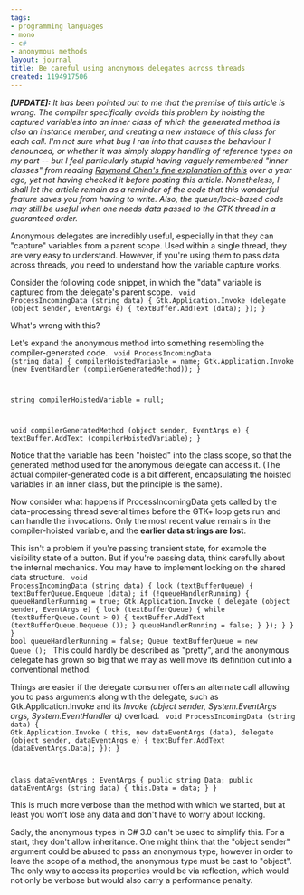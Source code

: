 ```yaml
---
tags:
- programming languages
- mono
- c#
- anonymous methods
layout: journal
title: Be careful using anonymous delegates across threads
created: 1194917506
---
```

<em><strong>[UPDATE]:</strong> It has been pointed out to me that the premise of this article is wrong. The compiler specifically avoids this problem by hoisting the captured variables into an inner class of which the generated method is also an instance member, and creating a new instance of this class for each call. I'm not sure what bug I ran into that causes the behaviour I denounced, or whether it was simply sloppy handling of reference types on my part -- but I feel particularly stupid having vaguely remembered "inner classes" from reading <a href="http://blogs.msdn.com/oldnewthing/archive/2006/08/02/686456.aspx">Raymond Chen's fine explanation of this</a> over a year ago, yet not having checked it before posting this article. Nonetheless, I shall let the article remain as a reminder of the code that this wonderful feature saves you from having to write. Also, the queue/lock-based code may still be useful when one needs data passed to the GTK thread in a guaranteed order. </em>

Anonymous delegates are incredibly useful, especially in that they can "capture" variables from a parent scope. Used within a single thread, they are very easy to understand. However, if you're using them to pass data across threads, you need to understand how the variable capture works.

Consider the following code snippet, in which the "data" variable is captured from the delegate's parent scope.
<code lang="csharp">
void ProcessIncomingData (string data)
{
	Gtk.Application.Invoke (delegate (object sender, EventArgs e) {
			textBuffer.AddText (data);
		});
}
</code>

What's wrong with this?
<!--break-->
Let's expand the anonymous method into something resembling the compiler-generated code.
<code lang="csharp">
void ProcessIncomingData (string data)
{
	compilerHoistedVariable = name;
	Gtk.Application.Invoke (new EventHandler (compilerGeneratedMethod));
}

string compilerHoistedVariable = null;

void compilerGeneratedMethod (object sender, EventArgs e)
{
	textBuffer.AddText (compilerHoistedVariable);
}
</code>

Notice that the variable has been "hoisted" into the class scope, so that the generated method used for the anonymous delegate can access it. (The actual compiler-generated code is a bit different, encapsulating the hoisted variables in an inner class, but the principle is the same).

Now consider what happens if ProcessIncomingData gets called by the data-processing thread several times before the GTK+ loop gets run and can handle the invocations. Only the most recent value remains in the compiler-hoisted variable, and the <strong>earlier data strings are lost</strong>.

This isn't a problem if you're passing transient state, for example the visibility state of a button. But if you're passing data, think carefully about the internal mechanics. You may have to implement locking on the shared data structure.
<code lang="csharp">
void ProcessIncomingData (string data)
{
	lock (textBufferQueue) {
		textBufferQueue.Enqueue (data);
		if (!queueHandlerRunning) {
			queueHandlerRunning = true;
			Gtk.Application.Invoke (
				delegate (object sender, EventArgs e) {
					lock (textBufferQueue) {
						while (textBufferQueue.Count > 0) {
							textBuffer.AddText (textBufferQueue.Dequeue ());
						}
						queueHandlerRunning = false;
					}
				});
		}
	}
}
bool queueHandlerRunning = false;
Queue<string> textBufferQueue = new Queue<string> ();
</code>
This could hardly be described as "pretty", and the anonymous delegate has grown so big that we may as well move its definition out into a conventional method.

Things are easier if the delegate consumer offers an alternate call allowing you to pass arguments along with the delegate, such as Gtk.Application.Invoke and its <em>Invoke (object sender, System.EventArgs args, System.EventHandler d)</em> overload.
<code lang="csharp">
void ProcessIncomingData (string data)
{
	Gtk.Application.Invoke (
		this,
		new dataEventArgs (data),
		delegate (object sender, dataEventArgs e) {
			textBuffer.AddText (dataEventArgs.Data);
		});
}

class dataEventArgs : EventArgs
{
	public string Data;
	public dataEventArgs (string data)
	{
		this.Data = data;
	}
}
</code>

This is much more verbose than the method with which we started, but at least you won't lose any data and don't have to worry about locking.

Sadly, the anonymous types in C# 3.0 can't be used to simplify this. For a start, they don't allow inheritance. One might think that the "object sender" argument could be abused to pass an anonymous type, however in order to leave the scope of a method, the anonymous type must be cast to "object". The only way to access its properties would be via reflection, which would not only be verbose but would also carry a performance penalty.
